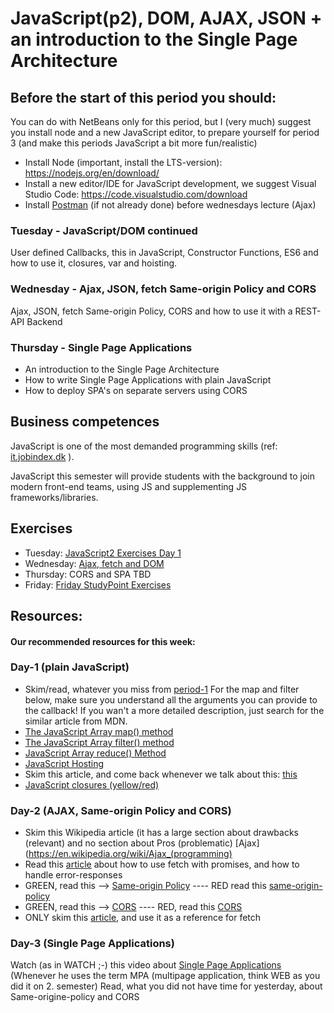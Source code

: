 
# JavaScript(p2), DOM, AJAX, JSON + an introduction to the Single Page Architecture

## Before the start of this period you should:
You can do with NetBeans only for this period, but I (very much) suggest you install node and a new JavaScript editor, to prepare yourself for period 3 (and make this periods JavaScript a bit more fun/realistic)
- Install Node (important, install the LTS-version): https://nodejs.org/en/download/ 
- Install a new editor/IDE for JavaScript development, we suggest Visual Studio Code: https://code.visualstudio.com/download 
- Install [Postman](https://www.getpostman.com/) (if not already done) before wednesdays lecture (Ajax)


### Tuesday - JavaScript/DOM continued
User defined Callbacks, this in JavaScript, Constructor Functions, ES6 and how to use it, closures, var and hoisting.

### Wednesday - Ajax, JSON, fetch Same-origin Policy and CORS
Ajax, JSON, fetch Same-origin Policy, CORS and how to use it with a REST-API Backend

### Thursday - Single Page Applications
- An introduction to the Single Page Architecture
- How to write Single Page Applications with plain JavaScript
- How to deploy SPA's on separate servers using CORS

## Business competences

JavaScript is one of the most demanded programming skills (ref: [it.jobindex.dk](https://it.jobindex.dk/jobsoegning?q=javascript&supid=1) ).

JavaScript this semester will provide students with the background to join modern front-end teams, using JS and supplementing JS frameworks/libraries.

## Exercises 
- Tuesday: [JavaScript2 Exercises Day 1](https://docs.google.com/document/d/1vl8J-PUiFIzUt6jCE9gGpiw5XvOW1L3FeouTiWemwt8/edit?usp=sharing)
- Wednesday: [Ajax, fetch and DOM](https://docs.google.com/document/d/1PmMnypoxd2LrhtiYp7EK02XKvWrhQimTUvVdYVRx_Ps/edit?usp=sharing)
- Thursday: CORS and SPA TBD
- Friday:  [Friday StudyPoint Exercises](https://docs.google.com/document/d/1wAK0vmy7jJ_GpYX2vgtahpdxOUF13vjC_ABqSDUo7gM/edit?usp=sharing)


## Resources: 

#### Our recommended resources for this week:
### Day-1 (plain JavaScript)
- Skim/read, whatever you miss from [period-1](https://github.com/Cphdat3sem2018s/JavaScript)
For the map and filter below, make sure you understand all the arguments you can provide to the callback!
If you wan't a more detailed description, just search for the similar article from MDN.
- [The JavaScript Array map() method](https://www.w3schools.com/jsref/jsref_map.asp)
- [The JavaScript Array filter() method](https://www.w3schools.com/jsref/jsref_filter.asp) 
- [JavaScript Array reduce() Method](https://www.w3schools.com/jsref/jsref_reduce.asp)
- [JavaScript Hosting](https://www.w3schools.com/js/js_hoisting.asp)
- Skim this article, and come back whenever we talk about this: [this](https://developer.mozilla.org/en-US/docs/Web/JavaScript/Reference/Operators/this)
- [JavaScript closures (yellow/red)](https://www.w3schools.com/js/js_function_closures.asp)


### Day-2 (AJAX, Same-origin Policy and CORS)
- Skim this Wikipedia article (it has a large section about drawbacks (relevant) and no section about Pros (problematic) [Ajax](https://en.wikipedia.org/wiki/Ajax_(programming)
- Read this [article](https://docs.google.com/document/d/1hF9P65v_AJKCjol_gFkm3oZ1eVTuOKc15V6pcb3iFa8/edit?usp=sharing) about how to use fetch with promises, and how to handle error-responses
- GREEN, read this --> [Same-origin Policy](https://en.wikipedia.org/wiki/Same-origin_policy) ---- RED read this [same-origin-policy](https://developer.mozilla.org/en-US/docs/Web/Security/Same-origin_policy)
- GREEN, read this --> [CORS](https://en.wikipedia.org/wiki/Cross-origin_resource_sharing) ---- RED, read this [CORS](https://developer.mozilla.org/en-US/docs/Web/HTTP/CORS)
- ONLY skim this [article](https://developer.mozilla.org/en-US/docs/Web/API/Fetch_API/Using_Fetch), and use it as a reference for fetch

### Day-3 (Single Page Applications)
Watch (as in WATCH ;-) this video about [Single Page Applications](https://www.youtube.com/watch?v=F_BYg2QGsC0) (Whenever he uses the term MPA (multipage application, think WEB as you did it on 2. semester)
Read, what you did not have time for yesterday, about Same-origine-policy and CORS

